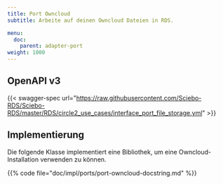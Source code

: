 ```yaml
---
title: Port Owncloud
subtitle: Arbeite auf deinen Owncloud Dateien in RDS.

menu:
  doc:
    parent: adapter-port
weight: 1000
---
```


## OpenAPI v3

{{< swagger-spec url="https://raw.githubusercontent.com/Sciebo-RDS/Sciebo-RDS/master/RDS/circle2_use_cases/interface_port_file_storage.yml"  >}}

## Implementierung

Die folgende Klasse implementiert eine Bibliothek, um eine Owncloud-Installation verwenden zu können.

{{% code file="doc/impl/ports/port-owncloud-docstring.md" %}}
